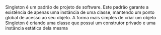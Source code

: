 Singleton é um padrão de projeto de software. Este padrão garante a existência de apenas uma instância de uma classe, mantendo um ponto global de acesso ao seu objeto.
A forma mais simples de criar um objeto Singleton é criando uma classe que possui um construtor privado e uma instância estática dela mesma